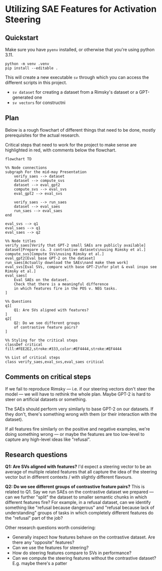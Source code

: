 #  Utilizing SAE Features for Activation Steering

## Quickstart

Make sure you have `pyenv` installed, or otherwise that you're using python 3.11.

```shell
python -m venv .venv
pip install --editable .
```

This will create a new executable `sv` through which you can access the different scripts in this project.

- `sv dataset` for creating a dataset from a Rimsky's dataset or a GPT-generated one
- `sv vectors` for constructni

## Plan

Below is a rough flowchart of different things that need to be done, mostly prerequisites for the actual research.

Critical steps that need to work for the project to make sense are highlighted in red, with comments below the flowchart.

```mermaid
flowchart TD

%% Node connections
subgraph For the mid-may Presentation
    verify_saes --> dataset
    dataset --> compute_svs
    dataset --> eval_gpt2
    compute_svs --> eval_svs
    eval_gpt2 --> eval_svs

    verify_saes --> run_saes
    dataset --> eval_saes
    run_saes --> eval_saes
end

eval_svs --> q1
eval_saes --> q1
eval_saes --> q2

%% Node titles
verify_saes[Verify that GPT-2 small SAEs are publicly available]
dataset[Prepare ca. 3 contrastive datasets\nusing Rimsky et al.]
compute_svs[Compute SVs\nusing Rimsky et al.]
eval_gpt2[Eval base GPT-2 on the dataset]
run_saes[Actually download the SAEs\nand make them work]
eval_svs[Eval SVs, compare with base GPT-2\nfor plot & eval inspo see Rimsky et al.]
eval_saes[
    Eval SAEs on the dataset.
    Check that there is a meaningful difference
    in which features fire in the POS v. NEG tasks.
]

%% Questions
q1[
    Q1: Are SVs aligned with features?
]
q2[
    Q2: Do we see different groups
    of contrastive feature pairs?
]

%% Styling for the critical steps
classDef critical fill:#FEE2E2,stroke:#333,color:#EF4444,stroke:#EF4444

%% List of critical steps
class verify_saes,eval_svs,eval_saes critical
```

## Comments on critical steps

If we fail to reproduce Rimsky — i.e. if our steering vectors don't steer the model — we will have to rethink the whole plan. Maybe GPT-2 is hard to steer on artificial datasets or something.

The SAEs should perform very similarly to base GPT-2 on our datasets. If they don't, there's something wrong with them (or their interaction with the dataset).

If all features fire similarly on the positive and negative examples, we're doing something wrong — or maybe the features are too low-level to capture any high-level ideas like "refusal".

## Research questions

**Q1:  Are SVs aligned with features?** I'd expect a steering vector to be an average of multiple related features that all capture the idea of the steering vector but in different contexts / with slightly different flavours.

**Q2: Do we see different groups of contrastive feature pairs?** This is related to Q1. Say we run SAEs on the contrastive dataset we prepared — can we further "split" the dataset to smaller semantic chunks in which different features fire? For example, in a refusal dataset, can we identify something like "refusal because dangerous" and "refusal because lack of understanding" groups of tasks in which completely different features do the "refusal" part of the job?

Other research questions worth considering:
- Generally inspect how features behave on the contrastive dataset. Are there any "opposite" features?
- Can we use the features for steering?
- How do steering features compare to SVs in performance?
- Can we compute the steering features without the contrastive dataset? E.g. maybe there's a patter
